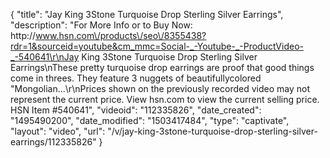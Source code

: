 {
    "title": "Jay King 3Stone Turquoise Drop Sterling Silver Earrings",
    "description": "For More Info or to Buy Now: http:\/\/www.hsn.com\/products\/seo\/8355438?rdr=1&sourceid=youtube&cm_mmc=Social-_-Youtube-_-ProductVideo-_-540641\r\nJay King 3Stone Turquoise Drop Sterling Silver Earrings\nThese pretty turquoise drop earrings are proof that good things come in threes. They feature 3 nuggets of beautifullycolored \"Mongolian...\r\nPrices shown on the previously recorded video may not represent the current price.  View hsn.com to view the current selling price. HSN Item #540641",
    "videoid": "112335826",
    "date_created": "1495490200",
    "date_modified": "1503417484",
    "type": "captivate",
    "layout": "video",
    "url": "\/v\/jay-king-3stone-turquoise-drop-sterling-silver-earrings\/112335826"
}